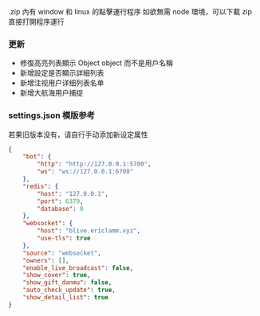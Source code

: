  .zip 內有 window 和 linux 的點擊運行程序
如欲無需 node 環境，可以下載 zip 直接打開程序運行

### 更新

- 修復高亮列表顯示 Object object 而不是用戶名稱
- 新增設定是否顯示詳細列表
- 新增注视用户详细列表名单
- 新增大航海用户捕捉

### settings.json 模版参考

若果旧版本没有，请自行手动添加新设定属性

```json
{
    "bot": {
        "http": "http://127.0.0.1:5700",
        "ws": "ws://127.0.0.1:6700"
    },
    "redis": {
        "host": "127.0.0.1",
        "port": 6379,
        "database": 0
    },
    "websocket": {
        "host": "blive.ericlamm.xyz",
        "use-tls": true
    },
    "source": "websocket",
    "owners": [],
    "enable_live_broadcast": false,
    "show_cover": true,
    "show_gift_danmu": false,
    "auto_check_update": true,
    "show_detail_list": true
}
```



